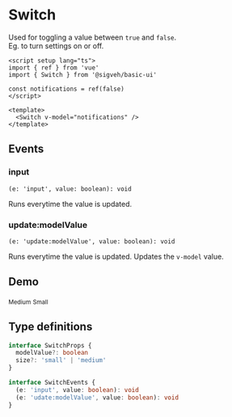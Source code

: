 <script setup lang="ts">
import Flex from '../../src/components/Flex.vue'
import Switch from '../../src/components/Switch.vue'
import Demo from '../components/Demo.vue'

import { reactive } from 'vue'
const notifications = reactive({
  push: false,
  pull: true
})
</script>

# Switch

Used for toggling a value between `true` and `false`.  
Eg. to turn settings on or off.

```vue
<script setup lang="ts">
import { ref } from 'vue'
import { Switch } from '@sigveh/basic-ui'

const notifications = ref(false)
</script>

<template>
  <Switch v-model="notifications" />
</template>
```

## Events

### input

`(e: 'input', value: boolean): void`

Runs everytime the value is updated.

### update:modelValue

`(e: 'update:modelValue', value: boolean): void`

Runs everytime the value is updated. Updates the `v-model` value.

## Demo

<Demo>
  <Flex direction="column">
    <Flex>
      <small>Medium</small>
      <Switch v-model="notifications.push" size="medium" />
    </Flex>
    <Flex>
      <small>Small</small>
      <Switch v-model="notifications.pull" size="small" />
    </Flex>
  </Flex>
</Demo>

## Type definitions

```ts
interface SwitchProps {
  modelValue?: boolean
  size?: 'small' | 'medium'
}

interface SwitchEvents {
  (e: 'input', value: boolean): void
  (e: 'udate:modelValue', value: boolean): void
}
```
